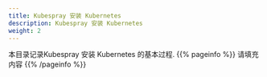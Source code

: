 ```yaml
---
title: Kubespray 安装 Kubernetes
description: Kubespray 安装 Kubernetes
weight: 2
---
```

本目录记录Kubespray 安装 Kubernetes 的基本过程.
{{% pageinfo %}}
请填充内容
{{% /pageinfo %}}

